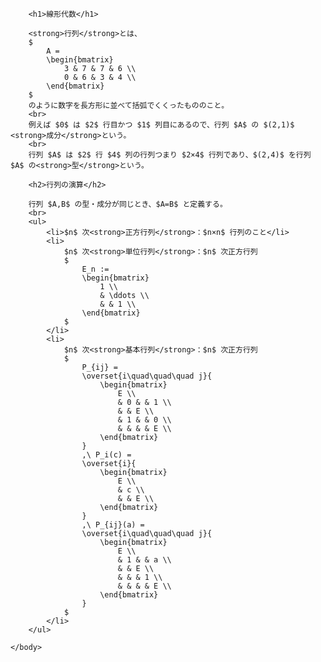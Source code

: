 <html>
    <head>
        <link rel="stylesheet" href="https://cdn.jsdelivr.net/npm/katex@0.15.2/dist/katex.min.css" integrity="sha384-MlJdn/WNKDGXveldHDdyRP1R4CTHr3FeuDNfhsLPYrq2t0UBkUdK2jyTnXPEK1NQ" crossorigin="anonymous">
        <script defer src="https://cdn.jsdelivr.net/npm/katex@0.15.2/dist/katex.min.js" integrity="sha384-VQ8d8WVFw0yHhCk5E8I86oOhv48xLpnDZx5T9GogA/Y84DcCKWXDmSDfn13bzFZY" crossorigin="anonymous"></script>
        <script defer src="https://cdn.jsdelivr.net/npm/katex@0.15.2/dist/contrib/auto-render.min.js" integrity="sha384-+XBljXPPiv+OzfbB3cVmLHf4hdUFHlWNZN5spNQ7rmHTXpd7WvJum6fIACpNNfIR" crossorigin="anonymous"></script>
        <script>
            document.addEventListener("DOMContentLoaded", function() {
                renderMathInElement(document.body, {
                    // customised options
                    // • auto-render specific keys, e.g.:
                    delimiters: [
                        {left: '$$', right: '$$', display: true},
                        {left: '$', right: '$', display: false},
                        {left: '\\(', right: '\\)', display: false},
                        {left: '\\[', right: '\\]', display: true}
                    ],
                    // • rendering keys, e.g.:
                    throwOnError : false
                });
            });
        </script>
    </head>
    <body>
        
        <h1>線形代数</h1>

        <strong>行列</strong>とは、
        $
            A =
            \begin{bmatrix}
                3 & 7 & 7 & 6 \\
                0 & 6 & 3 & 4 \\
            \end{bmatrix}
        $
        のように数字を長方形に並べて括弧でくくったもののこと。
        <br>
        例えば $0$ は $2$ 行目かつ $1$ 列目にあるので、行列 $A$ の $(2,1)$ <strong>成分</strong>という。
        <br>
        行列 $A$ は $2$ 行 $4$ 列の行列つまり $2×4$ 行列であり、$(2,4)$ を行列 $A$ の<strong>型</strong>という。
        
        <h2>行列の演算</h2>
        
        行列 $A,B$ の型・成分が同じとき、$A=B$ と定義する。
        <br>
        <ul>
            <li>$n$ 次<strong>正方行列</strong>：$n×n$ 行列のこと</li>
            <li>
                $n$ 次<strong>単位行列</strong>：$n$ 次正方行列
                $
                    E_n :=
                    \begin{bmatrix}
                        1 \\
                        & \ddots \\
                        & & 1 \\
                    \end{bmatrix}
                $
            </li>
            <li>
                $n$ 次<strong>基本行列</strong>：$n$ 次正方行列
                $
                    P_{ij} =
                    \overset{i\quad\quad\quad j}{
                        \begin{bmatrix}
                            E \\
                            & 0 & & 1 \\
                            & & E \\
                            & 1 & & 0 \\
                            & & & & E \\
                        \end{bmatrix}
                    }
                    ,\ P_i(c) =
                    \overset{i}{
                        \begin{bmatrix}
                            E \\
                            & c \\
                            & & E \\
                        \end{bmatrix}
                    }
                    ,\ P_{ij}(a) =
                    \overset{i\quad\quad\quad j}{
                        \begin{bmatrix}
                            E \\
                            & 1 & & a \\
                            & & E \\
                            & & & 1 \\
                            & & & & E \\
                        \end{bmatrix}
                    }
                $
            </li>
        </ul>

    </body>
</html>
